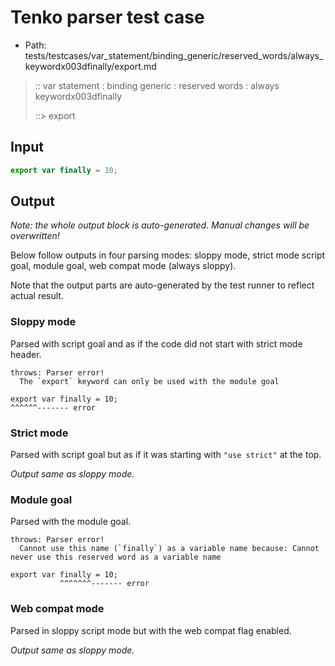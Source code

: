 # Tenko parser test case

- Path: tests/testcases/var_statement/binding_generic/reserved_words/always_keywordx003dfinally/export.md

> :: var statement : binding generic : reserved words : always keywordx003dfinally
>
> ::> export

## Input

`````js
export var finally = 10;
`````

## Output

_Note: the whole output block is auto-generated. Manual changes will be overwritten!_

Below follow outputs in four parsing modes: sloppy mode, strict mode script goal, module goal, web compat mode (always sloppy).

Note that the output parts are auto-generated by the test runner to reflect actual result.

### Sloppy mode

Parsed with script goal and as if the code did not start with strict mode header.

`````
throws: Parser error!
  The `export` keyword can only be used with the module goal

export var finally = 10;
^^^^^^------- error
`````

### Strict mode

Parsed with script goal but as if it was starting with `"use strict"` at the top.

_Output same as sloppy mode._

### Module goal

Parsed with the module goal.

`````
throws: Parser error!
  Cannot use this name (`finally`) as a variable name because: Cannot never use this reserved word as a variable name

export var finally = 10;
           ^^^^^^^------- error
`````


### Web compat mode

Parsed in sloppy script mode but with the web compat flag enabled.

_Output same as sloppy mode._
